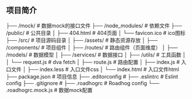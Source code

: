 ## 项目简介

├── /mock/              # 数据mock的接口文件
├── /node_modules/      # 依赖文件
├── /public/            # 公共目录
│ ├── 404.html             # 404页面
│ └── favicon.ico          # ico图标
├── /src/               # 项目源码目录
│ ├── /assets/             # 静态资源存放
│ ├── /components/         # 项目组件
│ ├── /routes/             # 路由组件（页面维度）
│ ├── /models/             # 数据模型
│ ├── /services/           # 数据接口
│ ├── /utils/              # 工具函数
│ │   └── request.js           # dva fetch
│ ├── route.js             # 路由配置
│ ├── index.js             # 入口文件
│ ├── index.less           # 入口文件css
│ └── index.html           # 入口文件html
├── package.json        # 项目信息
├── .editorconfig       #
├── .eslintrc           # Eslint config
├── .gitignore          #
├── .roadhogrc          # Roadhog config
└── .roadhogrc.mock.js  # 数据mock配置



